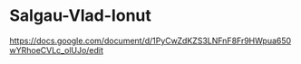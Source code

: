 # Salgau-Vlad-Ionut
https://docs.google.com/document/d/1PyCwZdKZS3LNFnF8Fr9HWpua650wYRhoeCVLc_olUJo/edit
